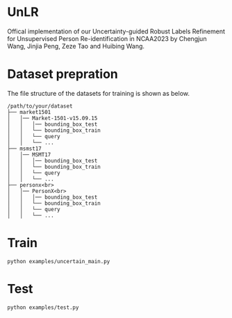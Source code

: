 # UnLR
Offical implementation of our Uncertainty-guided Robust Labels Refinement for Unsupervised Person Re-identification in NCAA2023 by Chengjun Wang, Jinjia Peng, Zeze Tao and Huibing Wang.

# Dataset prepration
The file structure of the datasets for training is shown as below.<br>
```
/path/to/your/dataset
├── market1501
│   │── Market-1501-v15.09.15
│   │   │── bounding_box_test
│   │   └── bounding_box_train
│   │   └── query
│   │   └── ...
├── msmst17
│   │── MSMT17
│   │   │── bounding_box_test
│   │   └── bounding_box_train
│   │   └── query
│   │   └── ...
├── personx<br>
│   │── PersonX<br>
│   │   │── bounding_box_test
│   │   └── bounding_box_train
│   │   └── query
│   │   └── ...
```
# Train 
```
python examples/uncertain_main.py
```
# Test
```
python examples/test.py
```
